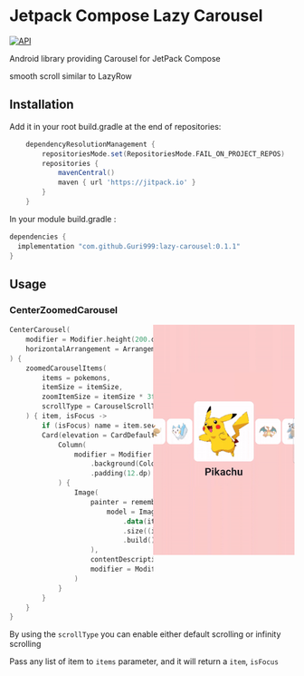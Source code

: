 # Jetpack Compose Lazy Carousel
<a href="https://android-arsenal.com/api?level=21"><img alt="API" src="https://img.shields.io/badge/API-21%2B-brightgreen.svg?style=flat"/></a>

Android library providing Carousel for JetPack Compose

smooth scroll similar to LazyRow

## Installation
Add it in your root build.gradle at the end of repositories:
```groovy
	dependencyResolutionManagement {
		repositoriesMode.set(RepositoriesMode.FAIL_ON_PROJECT_REPOS)
		repositories {
			mavenCentral()
			maven { url 'https://jitpack.io' }
		}
	}
```
In your module build.gradle :
```groovy
dependencies {
  implementation "com.github.Guri999:lazy-carousel:0.1.1"
}
```

## Usage
### CenterZoomedCarousel
<img src="/previews/preview.gif" align="right" width="250"/>

```kotlin
CenterCarousel(
    modifier = Modifier.height(200.dp),
    horizontalArrangement = Arrangement.spacedBy(12.dp)
) {
    zoomedCarouselItems(
        items = pokemons,
        itemSize = itemSize,
        zoomItemSize = itemSize * 3f,
        scrollType = CarouselScrollType.INFINITE
    ) { item, isFocus ->
        if (isFocus) name = item.second
        Card(elevation = CardDefaults.elevatedCardElevation()) {
            Column(
                modifier = Modifier
                    .background(Color.White)
                    .padding(12.dp)
            ) {
                Image(
                    painter = rememberAsyncImagePainter(
                        model = ImageRequest.Builder(context)
                            .data(item.first)
                            .size((itemSize * 3f).value.toInt())
                            .build(),
                    ),
                    contentDescription = item.second,
                    modifier = Modifier.fillMaxSize()
                )
            }
        }
    }
}
```
By using the `scrollType` you can enable either default scrolling or infinity scrolling

Pass any list of item to `items` parameter, and it will return a `item`, `isFocus`
